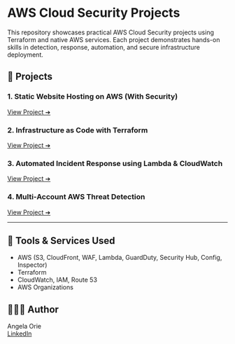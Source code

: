 # AWS Cloud Security Projects

This repository showcases practical AWS Cloud Security projects using Terraform and native AWS services. Each project demonstrates hands-on skills in detection, response, automation, and secure infrastructure deployment.

## 📁 Projects

### 1. Static Website Hosting on AWS (With Security)
[View Project ➔](Static%20Website%20Hosting.md)

### 2. Infrastructure as Code with Terraform
[View Project ➔](Static%20Website%20Terraform.md)

### 3. Automated Incident Response using Lambda & CloudWatch
[View Project ➔](Automated%20Incident%20Response%20with%20Lambda%20%26%20Cloudwatch.md)

### 4. Multi-Account AWS Threat Detection
[View Project ➔](Multi-Account%20Threat%20Detection%20with%20AWS%20GuardDuty.md)

---

## 🧰 Tools & Services Used
- AWS (S3, CloudFront, WAF, Lambda, GuardDuty, Security Hub, Config, Inspector)
- Terraform
- CloudWatch, IAM, Route 53
- AWS Organizations

## 👩🏽‍💻 Author
Angela Orie  
[LinkedIn](https://www.linkedin.com/in/angela-orie/)
